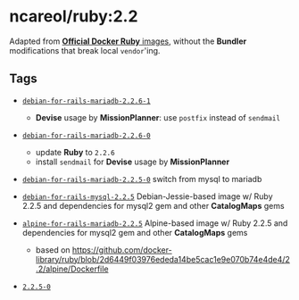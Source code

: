 # ncareol/ruby:2.2

Adapted from [**Official Docker Ruby** images](https://hub.docker.com/_/ruby/), without the **Bundler** modifications that break local `vendor`'ing.

## Tags

- [`debian-for-rails-mariadb-2.2.6-1`](https://github.com/ncareol/docker-library/releases/tag/ncareol%2Fruby-debian-for-rails-mariadb-2.2.6-1)
  - **Devise** usage by **MissionPlanner**: use `postfix` instead of `sendmail`

- [`debian-for-rails-mariadb-2.2.6-0`](https://github.com/ncareol/docker-library/releases/tag/ncareol%2Fdebian-for-rails-mariadb-2.2.6-0)
  - update **Ruby** to `2.2.6`
  - install `sendmail` for **Devise** usage by **MissionPlanner**

- [`debian-for-rails-mariadb-2.2.5-0`](https://github.com/ncareol/docker-library/releases/tag/ncareol%2Fruby-debian-for-rails-mariadb-2.2.5-0) switch from mysql to mariadb

- [`debian-for-rails-mysql-2.2.5`](https://github.com/ncareol/docker-library/releases/tag/ncareol%2Fruby-debian-for-rails-mysql-2.2.5) Debian-Jessie-based image w/ Ruby 2.2.5 and dependencies for mysql2 gem and other **CatalogMaps** gems

- [`alpine-for-rails-mariadb-2.2.5`](https://github.com/ncareol/docker-library/releases/tag/ncareol%2Fruby-alpine-for-rails-mariadb-2.2.5) Alpine-based image w/ Ruby 2.2.5 and dependencies for mysql2 gem and other **CatalogMaps** gems

  - based on <https://github.com/docker-library/ruby/blob/2d6449f03976ededa14be5cac1e9e070b74e4de4/2.2/alpine/Dockerfile>

- [`2.2.5-0`](https://github.com/ncareol/docker-library/releases/tag/ncareol%2Fruby-2.2.5-0)

